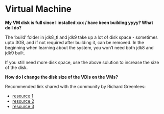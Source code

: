 # Virtual Machine

**My VM disk is full since I installed xxx / have been building yyyy? What do I do?**

The ‘build’ folder in jdk8_tl and jdk9 take up a lot of disk space - sometimes upto 3GB, and if not required after building it, can be removed. In the beginning when learning about the system, you won’t need both jdk8 and jdk9 built. 

If you still need more disk space, use the above solution to increase the size of the disk.

**How do I change the disk size of the VDIs on the VMs?**

Recommended link shared with the community by Richard Greenlees:
- [resource 1](http://bit.ly/1qgfZJ7)
- [resource 2](http://www.howtogeek.com/124622/how-to-enlarge-a-virtual-machines-disk-in-virtualbox-or-vmware/)
- [resource 3](https://forums.virtualbox.org/viewtopic.php?t=10348)